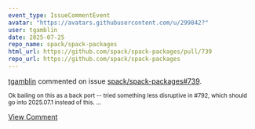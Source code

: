 ```yaml
---
event_type: IssueCommentEvent
avatar: "https://avatars.githubusercontent.com/u/299842?"
user: tgamblin
date: 2025-07-25
repo_name: spack/spack-packages
html_url: https://github.com/spack/spack-packages/pull/739
repo_url: https://github.com/spack/spack-packages
---
```


<a href='https://github.com/tgamblin' target='_blank'>tgamblin</a> commented on issue <a href='https://github.com/spack/spack-packages/pull/739' target='_blank'>spack/spack-packages#739</a>.

<small>Ok bailing on this as a back port -- tried something less disruptive in #792, which should go into 2025.07.1 instead of this....</small>

<a href='https://github.com/spack/spack-packages/pull/739' target='_blank'>View Comment</a>